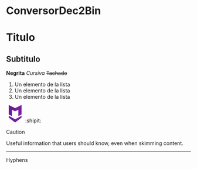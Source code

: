 # ConversorDec2Bin
# Titulo
## Subtitulo
**Negrita**
*Cursiva*
~~Tachado~~
1. Un elemento de la lista
2. Un elemento de la lista
3. Un elemento de la lista

![alt text](https://github.com/adam-p/markdown-here/raw/master/src/common/images/icon48.png "Logo Title Text 1")
:shipit:
>[!CAUTION]
> Useful information that users should know, even when skimming content.

---

Hyphens
